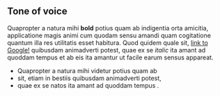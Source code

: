 ## Tone of voice

Quapropter a natura mihi **bold** potius quam ab indigentia orta amicitia, applicatione magis animi cum quodam sensu amandi quam cogitatione quantum illa res utilitatis esset habitura. Quod quidem quale sit, [link to Google!](http://google.com) quibusdam animadverti potest, quae ex se _italic_ ita amant ad quoddam tempus et ab eis ita amantur ut facile earum sensus appareat.

-   Quapropter a natura mihi videtur potius quam ab
-   sit, etiam in bestiis quibusdam animadverti potest,
-   quae ex se natos ita amant ad quoddam tempus .
